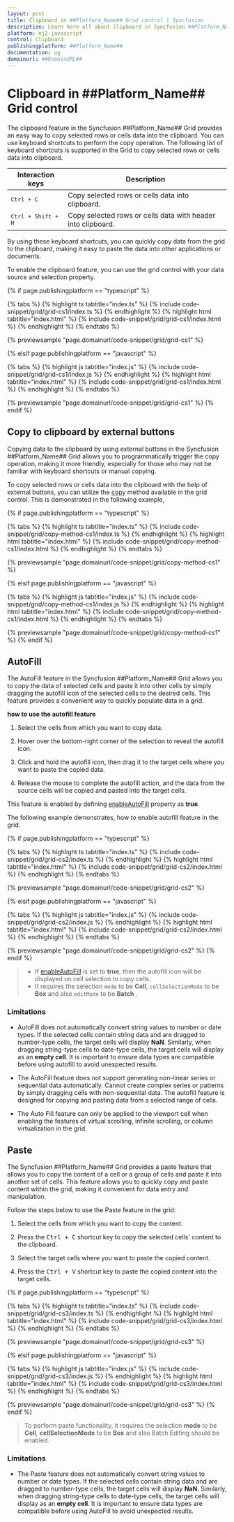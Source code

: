 ```yaml
---
layout: post
title: Clipboard in ##Platform_Name## Grid control | Syncfusion
description: Learn here all about Clipboard in Syncfusion ##Platform_Name## Grid control of Syncfusion Essential JS 2 and more.
platform: ej2-javascript
control: Clipboard 
publishingplatform: ##Platform_Name##
documentation: ug
domainurl: ##DomainURL##
---
```


# Clipboard in ##Platform_Name## Grid control

The clipboard feature in the Syncfusion ##Platform_Name## Grid provides an easy way to copy selected rows or cells data into the clipboard. You can use keyboard shortcuts to perform the copy operation. The following list of keyboard shortcuts is supported in the Grid to copy selected rows or cells data into clipboard.

Interaction keys |Description
-----|-----
<kbd>Ctrl + C</kbd> |Copy selected rows or cells data into clipboard.
<kbd>Ctrl + Shift + H</kbd> |Copy selected rows or cells data with header into clipboard.

By using these keyboard shortcuts, you can quickly copy data from the grid to the clipboard, making it easy to paste the data into other applications or documents.

To enable the clipboard feature, you can use the grid control with your data source and selection property. 

{% if page.publishingplatform == "typescript" %}

 {% tabs %}
{% highlight ts tabtitle="index.ts" %}
{% include code-snippet/grid/grid-cs1/index.ts %}
{% endhighlight %}
{% highlight html tabtitle="index.html" %}
{% include code-snippet/grid/grid-cs1/index.html %}
{% endhighlight %}
{% endtabs %}
        
{% previewsample "page.domainurl/code-snippet/grid/grid-cs1" %}

{% elsif page.publishingplatform == "javascript" %}

{% tabs %}
{% highlight js tabtitle="index.js" %}
{% include code-snippet/grid/grid-cs1/index.js %}
{% endhighlight %}
{% highlight html tabtitle="index.html" %}
{% include code-snippet/grid/grid-cs1/index.html %}
{% endhighlight %}
{% endtabs %}

{% previewsample "page.domainurl/code-snippet/grid/grid-cs1" %}
{% endif %}

## Copy to clipboard by external buttons

Copying data to the clipboard by using external buttons in the Syncfusion ##Platform_Name## Grid allows you to programmatically trigger the copy operation, making it more friendly, especially for those who may not be familiar with keyboard shortcuts or manual copying.

To copy selected rows or cells data into the clipboard with the help of external buttons, you can utilize the [copy](../../api/grid/clipboard/#copy) method available in the grid control. This is demonstrated in the following example,

{% if page.publishingplatform == "typescript" %}

 {% tabs %}
{% highlight ts tabtitle="index.ts" %}
{% include code-snippet/grid/copy-method-cs1/index.ts %}
{% endhighlight %}
{% highlight html tabtitle="index.html" %}
{% include code-snippet/grid/copy-method-cs1/index.html %}
{% endhighlight %}
{% endtabs %}
        
{% previewsample "page.domainurl/code-snippet/grid/copy-method-cs1" %}

{% elsif page.publishingplatform == "javascript" %}

{% tabs %}
{% highlight js tabtitle="index.js" %}
{% include code-snippet/grid/copy-method-cs1/index.js %}
{% endhighlight %}
{% highlight html tabtitle="index.html" %}
{% include code-snippet/grid/copy-method-cs1/index.html %}
{% endhighlight %}
{% endtabs %}

{% previewsample "page.domainurl/code-snippet/grid/copy-method-cs1" %}
{% endif %}

## AutoFill

The AutoFill feature in the Syncfusion ##Platform_Name## Grid allows you to copy the data of selected cells and paste it into other cells by simply dragging the autofill icon of the selected cells to the desired cells. This feature provides a convenient way to quickly populate data in a grid.

**how to use the autofill feature**

1. Select the cells from which you want to copy data.

2. Hover over the bottom-right corner of the selection to reveal the autofill icon.

3. Click and hold the autofill icon, then drag it to the target cells where you want to paste the copied data.

4. Release the mouse to complete the autofill action, and the data from the source cells will be copied and pasted into the target cells.

This feature is enabled by defining [enableAutoFill](../../api/grid/#enableautofill) property as **true**. 

The following example demonstrates, how to enable autofill feature in the grid.

{% if page.publishingplatform == "typescript" %}

 {% tabs %}
{% highlight ts tabtitle="index.ts" %}
{% include code-snippet/grid/grid-cs2/index.ts %}
{% endhighlight %}
{% highlight html tabtitle="index.html" %}
{% include code-snippet/grid/grid-cs2/index.html %}
{% endhighlight %}
{% endtabs %}
        
{% previewsample "page.domainurl/code-snippet/grid/grid-cs2" %}

{% elsif page.publishingplatform == "javascript" %}

{% tabs %}
{% highlight js tabtitle="index.js" %}
{% include code-snippet/grid/grid-cs2/index.js %}
{% endhighlight %}
{% highlight html tabtitle="index.html" %}
{% include code-snippet/grid/grid-cs2/index.html %}
{% endhighlight %}
{% endtabs %}

{% previewsample "page.domainurl/code-snippet/grid/grid-cs2" %}
{% endif %}

> * If [enableAutoFill](../../api/grid/#enableautofill) is set to **true**, then the autofill icon will be displayed on cell selection to copy cells.
> * It requires the selection `mode` to be **Cell**,  `cellSelectionMode` to be **Box** and also `editMode` to be **Batch** .

### Limitations

* AutoFill does not automatically convert string values to number or date types. If the selected cells contain string data and are dragged to number-type cells, the target cells will display **NaN**. Similarly, when dragging string-type cells to date-type cells, the target cells will display as an **empty cell**. It is important to ensure data types are compatible before using autofill to avoid unexpected results.

* The AutoFill feature does not support generating non-linear series or sequential data automatically. Cannot create complex series or patterns by simply dragging cells with non-sequential data. The autofill feature is designed for copying and pasting data from a selected range of cells.

* The Auto Fill feature can only be applied to the viewport cell when enabling the features of virtual scrolling, infinite scrolling, or column virtualization in the grid.

## Paste

The Syncfusion ##Platform_Name## Grid provides a paste feature that allows you to copy the content of a cell or a group of cells and paste it into another set of cells. This feature allows you to quickly copy and paste content within the grid, making it convenient for data entry and manipulation.

Follow the steps below to use the Paste feature in the grid:

1. Select the cells from which you want to copy the content.

2. Press the <kbd>Ctrl + C</kbd> shortcut key to copy the selected cells' content to the clipboard.

3. Select the target cells where you want to paste the copied content.

4. Press the <kbd>Ctrl + V</kbd> shortcut key to paste the copied content into the target cells.

{% if page.publishingplatform == "typescript" %}

 {% tabs %}
{% highlight ts tabtitle="index.ts" %}
{% include code-snippet/grid/grid-cs3/index.ts %}
{% endhighlight %}
{% highlight html tabtitle="index.html" %}
{% include code-snippet/grid/grid-cs3/index.html %}
{% endhighlight %}
{% endtabs %}
        
{% previewsample "page.domainurl/code-snippet/grid/grid-cs3" %}

{% elsif page.publishingplatform == "javascript" %}

{% tabs %}
{% highlight js tabtitle="index.js" %}
{% include code-snippet/grid/grid-cs3/index.js %}
{% endhighlight %}
{% highlight html tabtitle="index.html" %}
{% include code-snippet/grid/grid-cs3/index.html %}
{% endhighlight %}
{% endtabs %}

{% previewsample "page.domainurl/code-snippet/grid/grid-cs3" %}
{% endif %}

> To perform paste functionality, it requires the selection **mode** to be **Cell**,  **cellSelectionMode** to be **Box** and also Batch Editing should be enabled.

### Limitations

* The Paste feature does not automatically convert string values to number or date types. If the selected cells contain string data and are dragged to number-type cells, the target cells will display **NaN**. Similarly, when dragging string-type cells to date-type cells, the target cells will display as an **empty cell**. It is important to ensure data types are compatible before using AutoFill to avoid unexpected results.